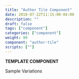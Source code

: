 ```yaml
---
title: "Author Tile Component"
date: 2018-07-22T11:15:00-04:00
description: ""
draft: false
tags: ["component"]
categories: ["component"]
weight: 99
component: "author-tile"
scripts: [""]
---
```


__TEMPLATE COMPONENT__

Sample Variations
